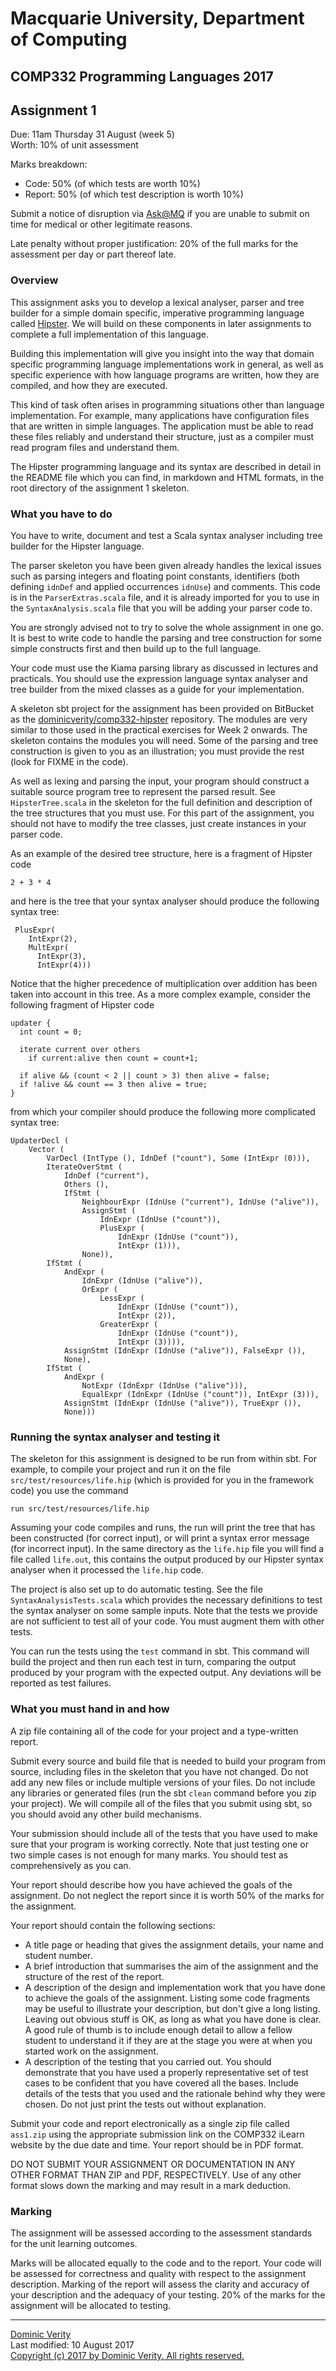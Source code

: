 # Macquarie University, Department of Computing #

## COMP332 Programming Languages 2017 ##

## Assignment 1 ##

Due: 11am Thursday 31 August (week 5)  
Worth: 10% of unit assessment

Marks breakdown:

* Code: 50% (of which tests are worth 10%)
* Report: 50% (of which test description is worth 10%)

Submit a notice of disruption via [Ask@MQ](https://ask.mq.edu.au) if you are unable to submit on time for medical or other legitimate reasons.

Late penalty without proper justification: 20% of the full marks for the assessment per day or part thereof late.

### Overview ###

This assignment asks you to develop a lexical analyser, parser and tree builder for a simple domain specific, imperative programming language called [Hipster](https://en.wikipedia.org/wiki/Hipster_(contemporary_subculture)). We will build on these components in later assignments to complete a full implementation of this language.

Building this implementation will give you insight into the way that domain specific programming language implementations work in general, as well as specific experience with how language programs are written, how they are compiled, and how they are executed.

This kind of task often arises in programming situations other than language implementation. For example, many applications have configuration files that are written in simple languages. The application must be able to read these files reliably and understand their structure, just as a compiler must read program files and understand them.

The Hipster programming language and its syntax are described in detail in the README file which you can find, in markdown and HTML formats, in the root directory of the assignment 1 skeleton.

### What you have to do ###

You have to write, document and test a Scala syntax analyser including tree builder for the Hipster language. 

The parser skeleton you have been given already handles the lexical issues such as parsing integers and floating point constants, identifiers (both defining `idnDef` and applied occurrences `idnUse`) and comments. This code is in the `ParserExtras.scala` file, and it is already imported for you to use in the `SyntaxAnalysis.scala` file that you will be adding your parser code to.

You are strongly advised not to try to solve the whole assignment in one go. It is best to write code to handle the parsing and tree construction for some simple constructs first and then build up to the full language.

Your code must use the Kiama parsing library as discussed in lectures and practicals. You should use the expression language syntax analyser and tree builder from the mixed classes as a guide for your implementation.

A skeleton sbt project for the assignment has been provided on BitBucket as the [dominicverity/comp332-hipster](https://bitbucket.org/dominicverity/comp332-hipster) repository. The modules are very similar to those used in the practical exercises for Week 2 onwards. The skeleton contains the modules you will need. Some of the parsing and tree construction is given to you as an illustration; you must provide the rest (look for FIXME in the code).

As well as lexing and parsing the input, your program should construct a suitable source program tree to represent the parsed result. See `HipsterTree.scala` in the skeleton for the full definition and description of the tree structures that you must use. For this part of the assignment, you should not have to modify the tree classes, just create instances in your parser code.

As an example of the desired tree structure, here is a fragment of Hipster code

    2 + 3 * 4
    
and here is the tree that your syntax analyser should produce the following syntax tree:

     PlusExpr(
        IntExpr(2),
        MultExpr(
          IntExpr(3),
          IntExpr(4)))

Notice that the higher precedence of multiplication over addition has been taken into account in this tree. As a more complex example, consider the following fragment of Hipster code

    updater {
      int count = 0;

      iterate current over others
        if current:alive then count = count+1;

      if alive && (count < 2 || count > 3) then alive = false;
      if !alive && count == 3 then alive = true;
    }

from which your compiler should produce the following more complicated syntax tree:

    UpdaterDecl (
        Vector (
            VarDecl (IntType (), IdnDef ("count"), Some (IntExpr (0))),
            IterateOverStmt (
                IdnDef ("current"),
                Others (),
                IfStmt (
                    NeighbourExpr (IdnUse ("current"), IdnUse ("alive")),
                    AssignStmt (
                        IdnExpr (IdnUse ("count")),
                        PlusExpr (
                            IdnExpr (IdnUse ("count")),
                            IntExpr (1))),
                    None)),
            IfStmt (
                AndExpr (
                    IdnExpr (IdnUse ("alive")),
                    OrExpr (
                        LessExpr (
                            IdnExpr (IdnUse ("count")),
                            IntExpr (2)),
                        GreaterExpr (
                            IdnExpr (IdnUse ("count")),
                            IntExpr (3)))),
                AssignStmt (IdnExpr (IdnUse ("alive")), FalseExpr ()),
                None),
            IfStmt (
                AndExpr (
                    NotExpr (IdnExpr (IdnUse ("alive"))),
                    EqualExpr (IdnExpr (IdnUse ("count")), IntExpr (3))),
                AssignStmt (IdnExpr (IdnUse ("alive")), TrueExpr ()),
                None)))

### Running the syntax analyser and testing it ###

The skeleton for this assignment is designed to be run from within sbt. For example, to compile your project and run it on the file `src/test/resources/life.hip` (which is provided for you in the framework code) you use the command

    run src/test/resources/life.hip

Assuming your code compiles and runs, the run will print the tree that has been constructed (for correct input), or will print a syntax error message (for incorrect input). In the same directory as the `life.hip` file you will find a file called `life.out`, this contains the output produced by our Hipster syntax analyser when it processed the `life.hip` code.

The project is also set up to do automatic testing. See the file `SyntaxAnalysisTests.scala` which provides the necessary definitions to test the syntax analyser on some sample inputs. Note that the tests we provide are not sufficient to test all of your code. You must augment them with other tests.

You can run the tests using the `test` command in sbt. This command will build the project and then run each test in turn, comparing the output produced by your program with the expected output. Any deviations will be reported as test failures.

### What you must hand in and how ###

A zip file containing all of the code for your project and a type-written report.

Submit every source and build file that is needed to build your program from source, including files in the skeleton that you have not changed. Do not add any new files or include multiple versions of your files. Do not include any libraries or generated files (run the sbt `clean` command before you zip your project). We will compile all of the files that you submit using sbt, so you should avoid any other build mechanisms.

Your submission should include all of the tests that you have used to make sure that your program is working correctly. Note that just testing one or two simple cases is not enough for many marks. You should test as comprehensively as you can.

Your report should describe how you have achieved the goals of the assignment. Do not neglect the report since it is worth 50% of the marks for the assignment.

Your report should contain the following sections:

* A title page or heading that gives the assignment details, your name and student number.
* A brief introduction that summarises the aim of the assignment and the structure of the rest of the report.
* A description of the design and implementation work that you have done to achieve the goals of the assignment. Listing some code fragments may be useful to illustrate your description, but don't give a long listing. Leaving out obvious stuff is OK, as long as what you have done is clear. A good rule of thumb is to include enough detail to allow a fellow student to understand it if they are at the stage you were at when you started work on the assignment.
* A description of the testing that you carried out. You should demonstrate that you have used a properly representative set of test cases to be confident that you have covered all the bases. Include details of the tests that you used and the rationale behind why they were chosen. Do not just print the tests out without explanation.

Submit your code and report electronically as a single zip file called `ass1.zip` using the appropriate submission link on the COMP332 iLearn website by the due date and time. Your report should be in PDF format.

DO NOT SUBMIT YOUR ASSIGNMENT OR DOCUMENTATION IN ANY OTHER FORMAT THAN ZIP and PDF, RESPECTIVELY. Use of any other format slows down the marking and may result in a mark deduction.

### Marking ###

The assignment will be assessed according to the assessment standards for the unit learning outcomes.

Marks will be allocated equally to the code and to the report. Your code will be assessed for correctness and quality with respect to the assignment description. Marking of the report will assess the clarity and accuracy of your description and the adequacy of your testing. 20% of the marks for the assignment will be allocated to testing.

---
[Dominic Verity](http://orcid.org/0000-0002-4137-6982)  
Last modified: 10 August 2017  
[Copyright (c) 2017 by Dominic Verity. All rights reserved.](http://www.mq.edu.au/legalstuff.html)

